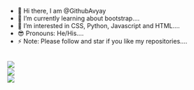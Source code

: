 - 👋 Hi there, I am @GithubAvyay 
- 🌱 I’m currently learning about bootstrap....
- 👀 I’m interested in CSS, Python, Javascript and HTML....
- 😎 Pronouns: He/His....
- ⚡ Note: Please follow and star if you like my repositories....

<br>
<img src='https://github-readme-stats.vercel.app/api?username=GithubAvyay&show_icons=true&theme=beauty&count_private=true&line_height=40' align="left" />
<br>
<img src='https://github-readme-stats.vercel.app/api/top-langs/?username=GithubAvyay&theme=tokyobeauty&hide_langs_below=4' align="middle" />
<br>
<img src='https://github-readme-stats.vercel.app/api?username=123452123-codr&show_icons=true&theme=hauwei&count_private=true&line_height=40' align="left" />
